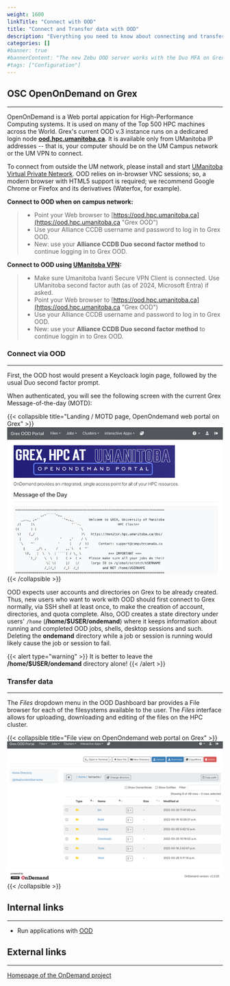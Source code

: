 ```yaml
---
weight: 1600
linkTitle: "Connect with OOD"
title: "Connect and Transfer data with OOD"
description: "Everything you need to know about connecting and transferring data with OOD."
categories: []
#banner: true
#bannerContent: "The new Zebu OOD server works with the Duo MFA on Grex"
#tags: ["Configuration"]
---
```


## OSC OpenOnDemand on Grex
---

OpenOnDemand is a Web portal appication for High-Performance Computing systems. It is used on many of the Top 500 HPC machines across the World.
Grex's current OOD v.3 instance runs on a dedicared login node [**ood.hpc.umanitoba.ca**](https://ood.hpc.umanitoba.ca "Grex OOD").
It is available only from UManitoba IP addresses -- that is, your computer should be on the UM Campus network or the UM VPN to connect. 

To connect from outside the UM network, please install and start [UManitoba Virtual Private Network](https://umanitoba.ca/information-services-technology/my-security/vpn-support "UofM VPN"). OOD relies on in-browser VNC sessions; so, a modern browser with HTML5 support is required; we recommend Google Chrome or Firefox and its derivatives (Waterfox, for example).

**Connect to OOD when on campus network:**

> - Point your Web browser to [https://ood.hpc.umanitoba.ca](https://ood.hpc.umanitoba.ca "Grex OOD")
> - Use your Alliance CCDB username and password to log in to Grex OOD.
> - New: use your **Alliance CCDB Duo second factor method** to continue logging in to Grex OOD.

**Connect to OOD using [UManitoba VPN](https://umanitoba.ca/information-services-technology/my-security/vpn-support "UofM VPN"):**

> - Make sure Umanitoba Ivanti Secure VPN Client is connected. Use UManitoba second factor auth (as of 2024, Microsoft Entra) if asked.
> - Point your Web browser to [https://ood.hpc.umanitoba.ca](https://ood.hpc.umanitoba.ca "Grex OOD")
> - Use your Alliance CCDB username and password to log in to Grex OOD.
> - New: use your **Alliance CCDB Duo second factor method** to continue loggin in to Grex OOD.


### Connect via OOD
---

First, the OOD host would present a Keycloack login page, followed by the usual Duo second factor prompt.

When authenticated, you will see the following screen with the current Grex Message-of-the-day (MOTD):

{{< collapsible title="Landing / MOTD page,  OpenOndemand web portal on Grex" >}}
![OpenOnDemand Front Page](/ood/frontpage.png)
{{< /collapsible >}}

OOD expects user accounts and directories on Grex to be already created. Thus, new users who want to work with OOD should first connect to Grex normally, via SSH shell at least once, to make the creation of account, directories, and quota complete. Also, OOD creates a state directory under users' ``/home`` (__/home/$USER/ondemand__) where it keeps information about running and completed OOD jobs, shells, desktop sessions and such. Deleting the __ondemand__ directory while a job or session is running would likely cause the job or session to fail.

{{< alert type="warning" >}}
It is better to leave the __/home/$USER/ondemand__ directory alone!
{{< /alert >}}

### Transfer data
---

The _Files_ dropdown menu in the OOD Dashboard bar provides a File browser for each of the filesystems available to the user. 
The _Files_ interface allows for uploading, downloading and editing of the files on the HPC cluster.

{{< collapsible title="File view on OpenOndemand web portal on Grex" >}}
![](/ood/files.png)
{{< /collapsible >}}


## Internal links
---

* Run applications with [OOD](../ood)

## External links
---

[Homepage of the OnDemand project](https://openondemand.org/)

<!-- {{< treeview display="tree" />}} -->

<!-- Changes and update:
* Last reviewed on: Sept 10, 2024.
-->
